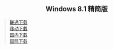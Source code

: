 ## <center>Windows 8.1 精简版</center>
>[联通下载](https://download.fuibafuyu.cn/d/123/System/Windows/Lite/Win8.1-Plus-ALPHA210214.esd "nya~")<br>
>[移动下载](https://download.fuibafuyu.cn/d/139/System/Windows/Lite/Win8.1-Plus-ALPHA210214.esd "nya~")<br>
>[国内下载](https://download.fuibafuyu.top/Ali/System/Windows/Lite/Win8.1-Plus-ALPHA210214.esd "nya~")<br>
>[国际下载](https://download.fuibafuyu.top/OD/System/Windows/Lite/Win8.1-Plus-ALPHA210214.esd "nya~")